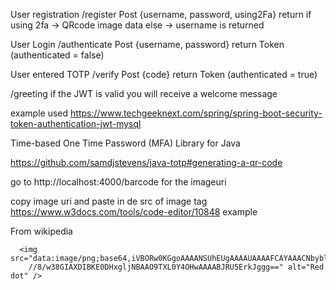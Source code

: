 
User registration
/register
Post {username, password, using2Fa}
return if using 2fa -> QRcode image data
       else -> username is returned

User Login
/authenticate
Post {username, password}
return Token (authenticated = false)

User entered TOTP
/verify
Post {code}
return Token (authenticated = true)



/greeting
if the JWT is valid you will receive a welcome message

example used
https://www.techgeeknext.com/spring/spring-boot-security-token-authentication-jwt-mysql




Time-based One Time Password (MFA) Library for Java

https://github.com/samdjstevens/java-totp#generating-a-qr-code


go to http://localhost:4000/barcode for the imageuri

copy image uri and paste in de src of image tag
https://www.w3docs.com/tools/code-editor/10848
example



<div>
      <p>From wikipedia</p>

      <img src="data:image/png;base64,iVBORw0KGgoAAAANSUhEUgAAAAUAAAAFCAYAAACNbyblAAAAHElEQVQI12P4
        //8/w38GIAXDIBKE0DHxgljNBAAO9TXL0Y4OHwAAAABJRU5ErkJggg==" alt="Red dot" />
</div>